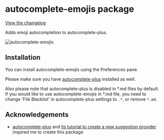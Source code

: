 # autocomplete-emojis package

[View the changelog](https://github.com/eqot/autocomplete-emojis/blob/master/CHANGELOG.md)

Adds emoji autocompletion to autocomplete-plus.

![autocomplete-emojis](https://dl.dropboxusercontent.com/u/972960/Documents/atom/atom-autocomplete-emojis/atom-autocomplete-emojis.gif)


## Installation

You can install autocomplete-emojis using the Preferences pane.

Please make sure you have [autocomplete-plus](https://atom.io/packages/autocomplete-plus) installed as well.

Also please note that autocomplete-plus is disabled in \*.md files by default.
If you would like to use autocomplete-emojis in \*.md file,
you need to change 'File Blacklist' in autocomplete-plus settings to ```.*```, or remove ```*.md```.


## Acknowledgements

  * [autocomplete-plus](https://atom.io/packages/autocomplete-plus) and
    [its tutorial to create a new suggestion provider](https://github.com/saschagehlich/autocomplete-plus/wiki/Tutorial:-Registering-and-creating-a-suggestion-provider)
    inspired me to create this package
